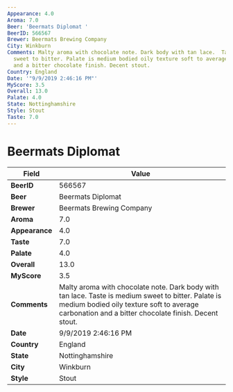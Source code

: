 ```yaml
---
Appearance: 4.0
Aroma: 7.0
Beer: 'Beermats Diplomat '
BeerID: 566567
Brewer: Beermats Brewing Company
City: Winkburn
Comments: Malty aroma with chocolate note. Dark body with tan lace.  Taste is medium
  sweet to bitter. Palate is medium bodied oily texture soft to average carbonation
  and a bitter chocolate finish. Decent stout.
Country: England
Date: '"9/9/2019 2:46:16 PM"'
MyScore: 3.5
Overall: 13.0
Palate: 4.0
State: Nottinghamshire
Style: Stout
Taste: 7.0
---
```


# Beermats Diplomat 

| Field         | Value |
|---------------|-------|
| **BeerID** | 566567 |
| **Beer** | Beermats Diplomat  |
| **Brewer** | Beermats Brewing Company |
| **Aroma** | 7.0 |
| **Appearance** | 4.0 |
| **Taste** | 7.0 |
| **Palate** | 4.0 |
| **Overall** | 13.0 |
| **MyScore** | 3.5 |
| **Comments** | Malty aroma with chocolate note. Dark body with tan lace.  Taste is medium sweet to bitter. Palate is medium bodied oily texture soft to average carbonation and a bitter chocolate finish. Decent stout. |
| **Date** | 9/9/2019 2:46:16 PM |
| **Country** | England |
| **State** | Nottinghamshire |
| **City** | Winkburn |
| **Style** | Stout |
